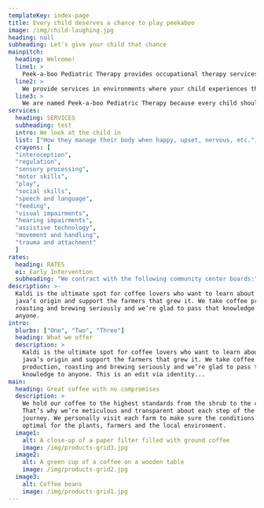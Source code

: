 ```yaml
---
templateKey: index-page
title: Every child deserves a chance to play peekaboo
image: /img/child-laughing.jpg
heading: null
subheading: Let's give your child that chance
mainpitch:
  heading: Welcome!
  line1: >
    Peek-a-boo Pediatric Therapy provides occupational therapy services to children birth to 3 years old and their families in the Denver-metro area.
  line2: >
    We provide services in environments where your child experiences the most; your home, your daycare, or in the community.
  line3: >
    We are named Peek-a-boo Pediatric Therapy because every child should have the opportunity to play the game of peek-a-boo with their parents, siblings, grandparents and any other person in their life.
services:
  heading: SERVICES
  subheading: test
  intro: We look at the child in
  list: ["How they manage their body when happy, upset, nervous, etc.", "How they interact and react to different sensory experiences such as touch, taste, smell, sound, and what they look at.", "How they interpret how they move and understanding the components needed to play with toys and their caregivers."]
  crayons: [
  "interoception",
  "regulation",
  "sensory processing",
  "motor skills",
  "play",
  "social skills",
  "speech and language",
  "feeding",
  "visual impairments",
  "hearing impairments",
  "assistive technology",
  "movement and handling",
  "trauma and attachment"
  ]
rates:
  heading: RATES
  ei: Early Intervention
  subheading: "We contract with the following community center boards:"
description: >-
  Kaldi is the ultimate spot for coffee lovers who want to learn about their
  java’s origin and support the farmers that grew it. We take coffee production,
  roasting and brewing seriously and we’re glad to pass that knowledge to
  anyone.
intro:
  blurbs: ["One", "Two", "Three"]
  heading: What we offer
  description: >
    Kaldi is the ultimate spot for coffee lovers who want to learn about their
    java’s origin and support the farmers that grew it. We take coffee
    production, roasting and brewing seriously and we’re glad to pass that
    knowledge to anyone. This is an edit via identity...
main:
  heading: Great coffee with no compromises
  description: >
    We hold our coffee to the highest standards from the shrub to the cup.
    That’s why we’re meticulous and transparent about each step of the coffee’s
    journey. We personally visit each farm to make sure the conditions are
    optimal for the plants, farmers and the local environment.
  image1:
    alt: A close-up of a paper filter filled with ground coffee
    image: /img/products-grid3.jpg
  image2:
    alt: A green cup of a coffee on a wooden table
    image: /img/products-grid2.jpg
  image3:
    alt: Coffee beans
    image: /img/products-grid1.jpg
---
```

